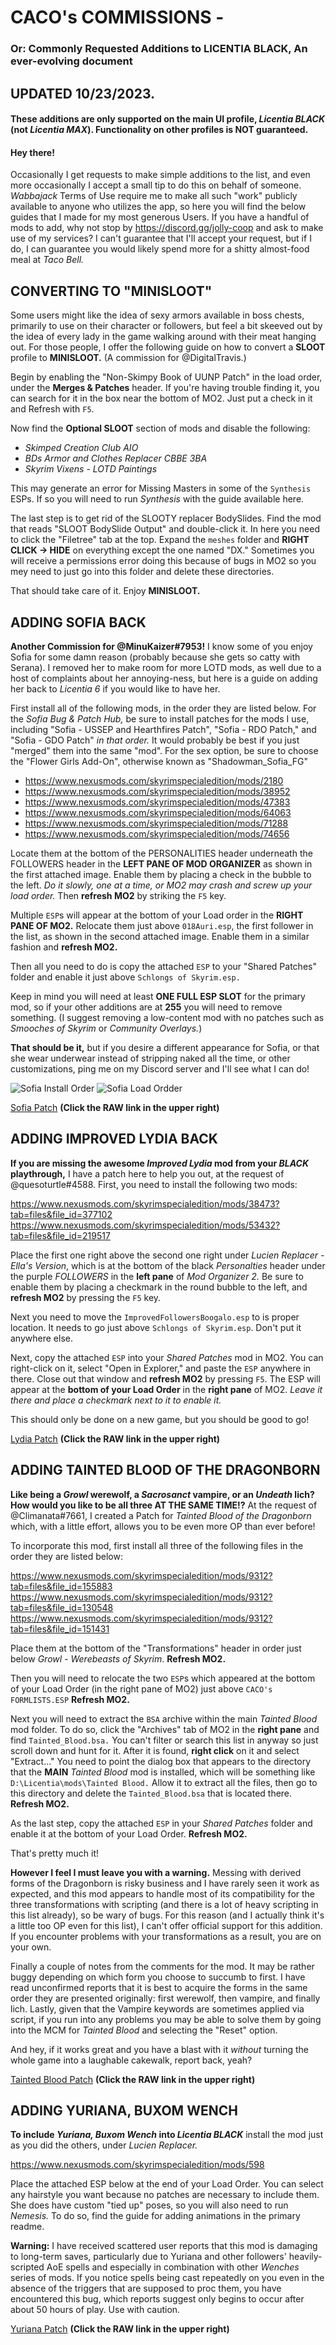 # CACO's COMMISSIONS - 

### Or: Commonly Requested Additions to LICENTIA BLACK, An ever-evolving document

## UPDATED 10/23/2023.

#### These additions are only supported on the main UI profile, _Licentia BLACK_ (not _Licentia MAX_). Functionality on other profiles is NOT guaranteed.

#### Hey there!

Occasionally I get requests to make simple additions to the list, and even more occasionally I accept a small tip to do this on behalf of someone. _Wabbajack_ Terms of Use require me to make all such "work" publicly available to anyone who utilizes the app, so here you will find the below guides that I made for my most generous Users. If you have a handful of mods to add, why not stop by https://discord.gg/jolly-coop and ask to make use of my services? I can't guarantee that I'll accept your request, but if I do, I can guarantee you would likely spend more for a shitty almost-food meal at _Taco Bell._

## CONVERTING TO "MINISLOOT"

Some users might like the idea of sexy armors available in boss chests, primarily to use on their character or followers, but feel a bit skeeved out by the idea of every lady in the game walking around with their meat hanging out. For those people, I offer the following guide on how to convert a **SLOOT** profile to **MINISLOOT.** (A commission for @DigitalTravis.)

Begin by enabling the "Non-Skimpy Book of UUNP Patch" in the load order, under the **Merges & Patches** header. If you're having trouble finding it, you can search for it in the box near the bottom of MO2. Just put a check in it and Refresh with `F5`.

Now find the **Optional SLOOT** section of mods and disable the following:

- _Skimped Creation Club AIO_
- _BDs Armor and Clothes Replacer CBBE 3BA_
- _Skyrim Vixens - LOTD Paintings_

This may generate an error for Missing Masters in some of the `Synthesis` ESPs. If so you will need to run _Synthesis_ with the guide available here.

The last step is to get rid of the SLOOTY replacer BodySlides. Find the mod that reads "SLOOT BodySlide Output" and double-click it. In here you need to click the "Filetree" tab at the top. Expand the `meshes` folder and **RIGHT CLICK -> HIDE** on everything except the one named "DX." Sometimes you will receive a permissions error doing this because of bugs in MO2 so you mey need to just go into this folder and delete these directories.

That should take care of it. Enjoy **MINISLOOT.**

## ADDING SOFIA BACK

**Another Commission for @MinuKaizer#7953!** I know some of you enjoy Sofia for some damn reason (probably because she gets so catty with Serana). I removed her to make room for more LOTD mods, as well due to a host of complaints about her annoying-ness, but here is a guide on adding her back to _Licentia 6_ if you would like to have her.

First install all of the following mods, in the order they are listed below. For the _Sofia Bug & Patch Hub,_ be sure to install patches for the mods I use, including "Sofia - USSEP and Hearthfires Patch", "Sofia - RDO Patch," and "Sofia - GDO Patch" _in that order._ It would probably be best if you just "merged" them into the same "mod". For the sex option, be sure to choose the "Flower Girls Add-On", otherwise known as "Shadowman_Sofia_FG"

- https://www.nexusmods.com/skyrimspecialedition/mods/2180
- https://www.nexusmods.com/skyrimspecialedition/mods/38952
- https://www.nexusmods.com/skyrimspecialedition/mods/47383
- https://www.nexusmods.com/skyrimspecialedition/mods/64063
- https://www.nexusmods.com/skyrimspecialedition/mods/71288
- https://www.nexusmods.com/skyrimspecialedition/mods/74656

Locate them at the bottom of the PERSONALITIES header underneath the FOLLOWERS header in the **LEFT PANE OF MOD ORGANIZER** as shown in the first attached image. Enable them by placing a check in the bubble to the left. _Do it slowly, one at a time, or MO2 may crash and screw up your load order._ Then **refresh MO2** by striking the `F5` key.

Multiple `ESP`s will appear at the bottom of your Load order in the **RIGHT PANE OF MO2.** Relocate them just above `018Auri.esp`, the first follower in the list, as shown in the second attached image. Enable them in a similar fashion and **refresh MO2.**

Then all you need to do is copy the attached `ESP` to your "Shared Patches" folder and enable it just above `Schlongs of Skyrim.esp.` 

Keep in mind you will need at least **ONE FULL ESP SLOT** for the primary mod, so if your other additions are at **255** you will need to remove something. (I suggest removing a low-content mod with no patches such as _Smooches of Skyrim_ or _Community Overlays._)

**That should be it,** but if you desire a different appearance for Sofia, or that she wear underwear instead of stripping naked all the time, or other customizations, ping me on my Discord server and I'll see what I can do!

![Sofia Install Order](/images/sofia.load.order.png)
![Sofia Load Ordder](/images/sofia.install.order.png)

[Sofia Patch](/esps/Minus_Sofia.esp) **(Click the RAW link in the upper right)**

## ADDING IMPROVED LYDIA BACK

**If you are missing the awesome _Improved Lydia_ mod from your _BLACK_ playthrough,** I have a patch here to help you out, at the request of @quesoturtle#4588. First, you need to install the following two mods:

https://www.nexusmods.com/skyrimspecialedition/mods/38473?tab=files&file_id=377102
https://www.nexusmods.com/skyrimspecialedition/mods/53432?tab=files&file_id=219517

Place the first one right above the second one right under _Lucien Replacer - Ella's Version_, which is at the bottom of the black _Personalties_ header under the purple _FOLLOWERS_ in the **left pane** of _Mod Organizer 2._ Be sure to enable them by placing a checkmark in the round bubble to the left, and **refresh MO2** by pressing the `F5` key.

Next you need to move the `ImprovedFollowersBoogalo.esp` to is proper location. It needs to go just above `Schlongs of Skyrim.esp`. Don't put it anywhere else.

Next, copy the attached `ESP` into your _Shared Patches_ mod in MO2. You can right-click on it, select "Open in Explorer," and paste the `ESP` anywhere in there. Close out that window and **refresh MO2** by pressing `F5`. The ESP will appear at the **bottom of your Load Order** in the **right pane** of MO2. _Leave it there and place a checkmark next to it to enable it._

This should only be done on a new game, but you should be good to go!

[Lydia Patch](/esps/quesoturtles_lydia.esp) **(Click the RAW link in the upper right)**

## ADDING TAINTED BLOOD OF THE DRAGONBORN

**Like being a _Growl_ werewolf, a _Sacrosanct_ vampire, or an _Undeath_ lich? How would you like to be all three AT THE SAME TIME!?** At the request of @Climanata#7661, I created a Patch for _Tainted Blood of the Dragonborn_ which, with a little effort, allows you to be even more OP than ever before!

To incorporate this mod, first install all three of the following files in the order they are listed below:

https://www.nexusmods.com/skyrimspecialedition/mods/9312?tab=files&file_id=155883
https://www.nexusmods.com/skyrimspecialedition/mods/9312?tab=files&file_id=130548
https://www.nexusmods.com/skyrimspecialedition/mods/9312?tab=files&file_id=151431

Place them at the bottom of the "Transformations" header in order just below _Growl - Werebeasts of Skyrim_. **Refresh MO2.** 

Then you will need to relocate the two `ESP`s which appeared at the bottom of your Load Order (in the right pane of MO2) just above `CACO's FORMLISTS.ESP` **Refresh MO2.** 

Next you will need to extract the `BSA` archive within the main _Tainted Blood_ mod folder. To do so, click the "Archives" tab of MO2 in the **right pane** and find `Tainted_Blood.bsa.` You can't filter or search this list in anyway so just scroll down and hunt for it. After it is found, **right click** on it and select "Extract..." You need to point the dialog box that appears to the directory that the **MAIN** _Tainted Blood_ mod is installed, which will be something like `D:\Licentia\mods\Tainted Blood.` Allow it to extract all the files, then go to this directory and delete the `Tainted_Blood.bsa` that is located there. **Refresh MO2.**

As the last step, copy the attached `ESP` in your _Shared Patches_ folder and enable it at the bottom of your Load Order. **Refresh MO2.**

That's pretty much it!

**However I feel I must leave you with a warning.** Messing with derived forms of the Dragonborn is risky business and I have rarely seen it work as expected, and this mod appears to handle most of its compatibility for the three transformations with scripting (and there is a lot of heavy scripting in this list already), so be wary of bugs. For this reason (and I actually think it's a little too OP even for this list), I can't offer official support for this addition. If you encounter problems with your transformations as a result, you are on your own.

Finally a couple of notes from the comments for the mod. It may be rather buggy depending on which form you choose to succumb to first. I have read unconfirmed reports that it is best to acquire the forms in the same order they are presented originally: first werewolf, then vampire, and finally lich. Lastly, given that the Vampire keywords are sometimes applied via script, if you run into any problems you may be able to solve them by going into the MCM for _Tainted Blood_ and selecting the "Reset" option.

And hey, if it works great and you have a blast with it _without_ turning the whole game into a laughable cakewalk, report back, yeah?

[Tainted Blood Patch](/esps/clminatas_taint.esp) **(Click the RAW link in the upper right)**

## ADDING YURIANA, BUXOM WENCH

**To include _Yuriana, Buxom Wench_ into _Licentia BLACK_** install the mod just as you did the others, under _Lucien Replacer._

https://www.nexusmods.com/skyrimspecialedition/mods/598

Place the attached ESP below at the end of your Load Order. You can select any hairstyle you want because no patches are necessary to include them. She does have custom "tied up" poses, so you will also need to run _Nemesis._ To do so, find the guide for adding animations in the primary readme.

**Warning:** I have received scattered user reports that this mod is damaging to long-term saves, particularly due to Yuriana and other followers' heavily-scripted AoE spells and especially in combination with other _Wenches_ series of mods. If you notice spells being cast repeatedly on you even in the absence of the triggers that are supposed to proc them, you have encountered this bug, which reports suggest only begins to occur after about 50 hours of play. Use with caution.

[Yuriana Patch](/esps/traces_yuriana.esp) **(Click the RAW link in the upper right)**
